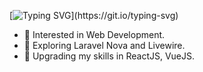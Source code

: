 [![Typing SVG](https://readme-typing-svg.demolab.com/?lines=Hi+👋,+I'm+Ilyas+Kazi+(@ilyaskazi);Available+for+Remote+work!)](https://git.io/typing-svg)

- 👀 Interested in Web Development.
- 🔭 Exploring Laravel Nova and Livewire.
- 🌱 Upgrading my skills in ReactJS, VueJS.

<!---
ilyaskazi/ilyaskazi is a ✨ special ✨ repository because its `README.md` (this file) appears on your GitHub profile.
You can click the Preview link to take a look at your changes.
--->
